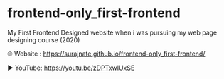 # frontend-only_first-frontend
My First Frontend Designed website when i was pursuing my web page designing course (2020)

🌐 Website : https://surajnate.github.io/frontend-only_first-frontend/

▶️ YouTube: https://youtu.be/zDPTxwIUxSE